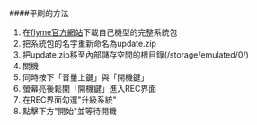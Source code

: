 ####平刷的方法
1. 在[flyme官方網站](https://www.flyme.cn/firmware.html)下載自己機型的完整系統包
2. 把系統包的名字重新命名為update.zip
3. 把update.zip移至內部儲存空間的根目錄(/storage/emulated/0/)
4. 關機
5. 同時按下「音量上鍵」與「開機鍵」
6. 螢幕亮後鬆開「開機鍵」進入REC界面
7. 在REC界面勾選"升級系統"
8. 點擊下方"開始"並等待開機
